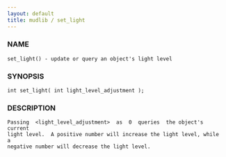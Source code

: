```yaml
---
layout: default
title: mudlib / set_light
---
```


### NAME

    set_light() - update or query an object's light level

### SYNOPSIS

    int set_light( int light_level_adjustment );

### DESCRIPTION

    Passing  <light_level_adjustment>  as  0  queries  the object's current
    light level.  A positive number will increase the light level, while  a
    negative number will decrease the light level.

